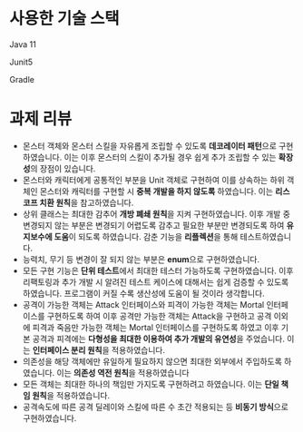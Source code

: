 # 사용한 기술 스택

Java 11

Junit5

Gradle

# 과제 리뷰

- 몬스터 객체와 몬스터 스킬을 자유롭게 조립할 수 있도록 **데코레이터 패턴**으로 구현하였습니다. 이는 이후 몬스터의 스킬이 추가될 경우 쉽게 추가 조립할 수 있는 **확장성**의 장점이 있습니다.
- 몬스터와 캐릭터에게 공통적인 부분을 Unit 객체로 구현하여 이를 상속하는 하위 객체인 몬스터와 캐릭터를 구현할 시 **중복 개발을 하지 않도록** 하였습니다. 이는 **리스코프 치환 원칙**을 참고하였습니다.
- 상위 클래스는 최대한 감추어 **개방 폐쇄 원칙**을 지켜 구현하였습니다. 이후 개발 중 변경되지 않는 부분은 변경되기 어렵도록 감추고 필요한 부분만 변경되도록 하여 **유지보수에 도움**이 되도록 하였습니다. 감춘 기능을 **리플렉션**을 통해 테스트하였습니다.
- 능력치, 무기 등 변경이 잘 되지 않는 부분은 **enum**으로 구현하였습니다.
- 모든 구현 기능은 **단위 테스트**에서 최대한 테스터 가능하도록 구현하였습니다. 이후 리팩토링과 추가 개발 시 알려진 테스트 케이스에 대해서는 쉽게 검증할 수 있도록 하였습니다. 프로그램이 커질 수록 생산성에 도움이 될 것이라 생각합니다.
- 공격이 가능한 객체는 Attack 인터페이스와 피격이 가능한 객체는 Mortal 인터페이스를 구현하도록 하여 이후 공격만 가능한 객체는 Attack을 구현하고 공격 이외에 피격과 죽음만 가능한 객체는 Mortal 인터페이스를 구현하도록 하였고 이후 기본 공격과 피격에는 **다형성을 최대한 이용하여 추가 개발의 유연성**을 주었습니다. 이는 **인터페이스 분리 원칙**을 적용하였습니다.
- 의존성을 해당 객체에만 유일하게 필요하지 않으면 최대한 외부에서 주입하도록 하였습니다. 이는 **의존성 역전 원칙**을 적용하였습니다
- 모든 객체는 최대한 하나의 책임만 가지도록 구현하려고 하였습니다. 이는 **단일 책임 원칙**을 적용하였습니다.
- 공격속도에 따른 공격 딜레이와 스킬에 따른 수 초간 적용되는 등 **비동기 방식**으로 구현하였습니다.
